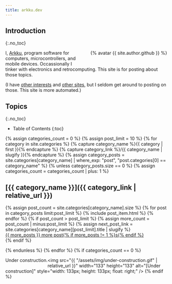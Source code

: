 ```yaml
---
title: arkku.dev
---
```


## Introduction
{:.no_toc}

<div style="float: right; margin-left: 2em; margin-bottom: 2em">
{% avatar {{ site.author.github }} %}
</div>

I, [Arkku](https://github.com/arkku/), program software for computers, microcontrollers, and mobile devices. Occassionally I tinker with electronics and retrocomputing. This site is for posting about those topics.

(I have [other interests](https://www.flickr.com/photos/arkku/) and [other sites](https://arkku.com/), but I seldom get around to posting on those. This site is more automated.)

## Topics
{:.no_toc}

* Table of Contents
{:toc}

{% assign categories_count = 0 %}
{% assign post_limit = 10 %}
{% for category in site.categories %}
    {% capture category_name %}{{ category | first }}{% endcapture %}
    {% capture category_link %}/{{ category_name | slugify }}{% endcapture %}
    {% assign category_posts = site.categories[category_name] | where_exp: "post", "post.categories[0] == category_name" %}
{% unless category_posts.size == 0 %}
{% assign categories_count = categories_count | plus: 1 %}

## [{{ category_name }}]({{ category_link | relative_url }})

<dl>
{% assign post_count = site.categories[category_name].size %}
{% for post in category_posts limit:post_limit %}
{% include post_item.html %}
{% endfor %}
{% if post_count > post_limit %}
    {% assign more_count = post_count | minus:post_limit %}
    {% assign next_post_link = site.categories[category_name][post_limit].title | slugify %}
    <dt><a class="post-title" href="{{ category_link | relative_url }}#{{ next_post_link }}">{{ more_posts }} more post{% if more_posts != 1 %}s{% endif %}</a></dt>
{% endif %}
</dl>
{% endunless %}
{% endfor %}
{% if categories_count == 0 %}
<p style="float: left">Under construction.</p>

<img src="{{ "/assets/img/under-construction.gif" | relative_url }}" width="133" height="133" alt="[Under construction]" style="width: 133px; height: 133px; float: right;" />
{% endif %}
